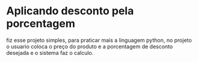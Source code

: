 # Aplicando desconto pela porcentagem

fiz esse projeto simples, para praticar mais a linguagem python, no projeto o usuario coloca o preço do produto e a porcentagem de desconto desejada e o sistema faz o calculo.
